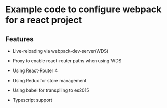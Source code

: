 Example code to configure webpack for a react project
=

Features
-

* Live-reloading via webpack-dev-server(WDS)

* Proxy to enable react-router paths when using WDS

* Using React-Router 4

* Using Redux for store management

* Using babel for transpiling to es2015

* Typescript support